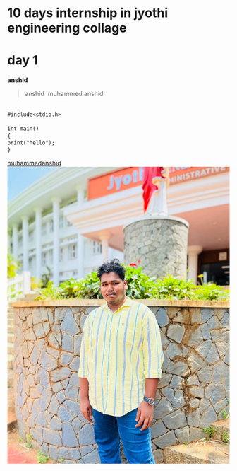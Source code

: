 # 10 days internship in jyothi engineering collage
# day 1
**anshid**
>anshid
'muhammed anshid'
```

#include<stdio.h>

int main()
{
print("hello");
}
```
[muhammedanshid](https://www.github.com/muhammedanshid)
 	![no photo](https://github.com/muhammedanshid/Test/blob/main/IMG-20230510-WA0002.jpg)
